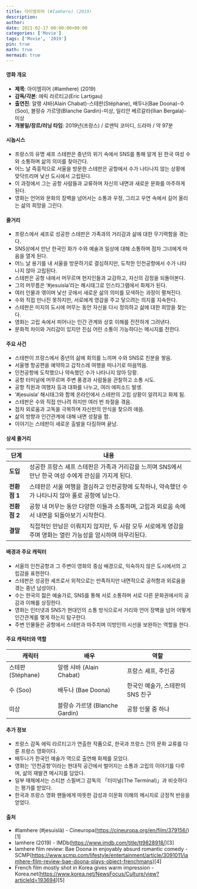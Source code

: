 ```yaml
---
title: 아이엠히어 (#Iamhere) (2019)
description: 
author: 
date: 2021-02-17 00:00:00+00:00
categories: ['Movie']
tags: ['Movie', '2019']
pin: true
math: true
mermaid: true
---
```

#### 영화 개요

- **제목**: 아이엠히어 (#Iamhere) (2019)  
- **감독/각본**: 에릭 라르티고(Eric Lartigau)  
- **출연진**: 알랭 샤바(Alain Chabat)-스테판(Stéphane), 배두나(Bae Doona)-수(Soo), 블랑슈 가르댕(Blanche Gardin)-미상, 일리안 베르갈라(Ilian Bergala)-미상  
- **개봉일/장르/러닝 타임**: 2019년(프랑스) / 로맨틱 코미디, 드라마 / 약 97분

#### 시놉시스

- 프랑스의 유명 셰프 스테판은 중년의 위기 속에서 SNS를 통해 알게 된 한국 여성 수와 소통하며 삶의 의미를 찾아간다.  
- 어느 날 즉흥적으로 서울을 방문한 스테판은 공항에서 수가 나타나지 않는 상황에 맞닥뜨리며 낯선 도시에서 고립된다.  
- 이 과정에서 그는 공항 사람들과 교류하며 자신의 내면과 새로운 문화를 마주하게 된다.  
- 영화는 언어와 문화의 장벽을 넘어서는 소통과 우정, 그리고 우연 속에서 길어 올리는 삶의 희망을 그린다.

#### 줄거리

- 프랑스에서 셰프로 성공한 스테판은 가족과의 거리감과 삶에 대한 무기력함을 겪는다.  
- SNS상에서 만난 한국인 화가 수와 예술과 일상에 대해 소통하며 점차 그녀에게 마음을 열게 된다.  
- 어느 날 용기를 내 서울을 방문하기로 결심하지만, 도착한 인천공항에서 수가 나타나지 않아 고립된다.  
- 스테판은 공항 내에서 머무르며 현지인들과 교감하고, 자신의 감정을 되돌아본다.  
- 그의 머무름은 ‘#jesuisla’라는 해시태그로 인스타그램에서 화제가 된다.  
- 여러 인물과 엮이며 낯선 곳에서 새로운 삶의 의미를 모색하는 과정이 펼쳐진다.  
- 수와 직접 만나진 못하지만, 서로에게 영감을 주고 닿으려는 의지를 지속한다.  
- 스테판은 미지의 도시에 머무는 동안 자신을 다시 정의하고 삶에 대한 희망을 찾는다.  
- 영화는 고립 속에서 피어나는 인간 관계와 상호 이해를 잔잔하게 그려낸다.  
- 문화적 차이와 거리감이 있지만 진심 어린 소통이 가능하다는 메시지를 전한다.

#### 주요 사건

- 스테판이 프랑스에서 중년의 삶에 회의를 느끼며 수와 SNS로 친분을 쌓음.  
- 서울행 항공편을 예약하고 갑작스레 여행을 떠나기로 마음먹음.  
- 인천공항에 도착했으나 약속했던 수가 나타나지 않아 당황.  
- 공항 터미널에 머무르며 주변 풍경과 사람들을 관찰하고 소통 시도.  
- 공항 직원과 여행자 등과 대화를 나누고, 여러 에피소드 발생.  
- ‘#jesuisla’ 해시태그와 함께 온라인에서 스테판의 고립 상황이 알려지고 화제 됨.  
- 스테판은 수와 직접 만나려 하지만 여러 번 좌절을 겪음.  
- 점차 외로움과 고독을 극복하며 자신만의 안식을 찾으려 애씀.  
- 삶의 방향과 인간관계에 대해 내면 성찰을 함.  
- 이야기는 스테판이 새로운 출발을 다짐하며 끝남.

#### 상세 줄거리

| **단계** | **내용** |
|----------|----------|
| **도입** | 성공한 프랑스 셰프 스테판은 가족과 거리감을 느끼며 SNS에서 만난 한국 여성 수에게 관심을 가지게 된다. |
| **전환점 1** | 스테판은 서울 여행을 결심하고 인천공항에 도착하나, 약속했던 수가 나타나지 않아 홀로 공항에 남는다.  |
| **전환점 2** | 공항 내 머무는 동안 다양한 이들과 소통하며, 고립과 외로움 속에서 내면을 되돌아보기 시작한다. |
| **결말** | 직접적인 만남은 이뤄지지 않지만, 두 사람 모두 서로에게 영감을 주며 영화는 열린 가능성을 암시하며 마무리된다. |

#### 배경과 주요 캐릭터

- 서울의 인천공항과 그 주변이 영화의 중심 배경으로, 익숙하지 않은 도시에서의 고립감을 표현한다.  
- 스테판은 성공한 셰프로서 외적으로는 만족하지만 내면적으로 공허함과 외로움을 겪는 중년 남성이다.  
- 수는 한국의 젊은 예술가로, SNS를 통해 서로 소통하며 서로 다른 문화권에서의 공감과 이해를 상징한다.  
- 영화는 인터넷과 SNS가 현대인의 소통 방식으로서 거리와 언어 장벽을 넘어 어떻게 인간관계를 맺게 하는지 탐구한다.  
- 주변 인물들은 공항에서 스테판과 마주치며 이방인의 시선을 보완하는 역할을 한다.

#### 주요 캐릭터와 역할

| **캐릭터** | **배우**      | **역할**       |
|------------|---------------|----------------|
| 스테판 (Stéphane) | 알랭 샤바 (Alain Chabat)  | 프랑스 셰프, 주인공 |
| 수 (Soo)    | 배두나 (Bae Doona)          | 한국인 예술가, 스테판의 SNS 친구 |
| 미상        | 블랑슈 가르댕 (Blanche Gardin) | 공항 인물 중 하나  |

#### 추가 정보

- 프랑스 감독 에릭 라르티고가 연출한 작품으로, 한국과 프랑스 간의 문화 교류를 다룬 프랑스 영화이다.  
- 배두나가 한국인 예술가 역으로 출연해 화제를 모았다.  
- 영화는 ‘인천공항’이라는 현대적 공간에서 벌어지는 소통과 고립의 이야기를 다루며, 삶의 재발견 메시지를 담았다.  
- 일부 매체에서는 스티븐 스필버그 감독의 「터미널(The Terminal)」과 비슷하다는 평가를 받았다.  
- 한국과 프랑스 영화 팬들에게 따뜻한 감성과 이문화 이해의 메시지로 긍정적 반응을 얻었다.

#### 출처

- #Iamhere (#jesuislà) - Cineuropa(https://cineuropa.org/en/film/379156/)[1]  
- Iamhere (2019) - IMDb(https://www.imdb.com/title/tt9828918/)[3]  
- Iamhere film review: Bae Doona in enjoyably absurd romantic comedy - SCMP(https://www.scmp.com/lifestyle/entertainment/article/3091011/iamhere-film-review-bae-doona-plays-object-frenchmans)[4]  
- French film mostly shot in Korea gives warm impression - Korea.net(https://www.korea.net/NewsFocus/Culture/view?articleId=193694)[5]
